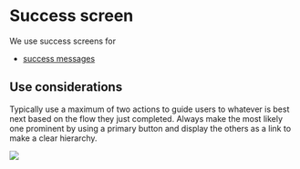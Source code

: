 # Success screen

We use success screens for

* [success messages](../../feedback-scenarios/success-scenario.md)

## Use considerations

Typically use a maximum of two actions to guide users to whatever is best next based on the flow they just completed. Always make the most likely one prominent by using a primary button and display the others as a link to make a clear hierarchy.

![](../../img/sofa_success.png)

